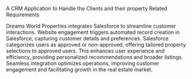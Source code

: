 A CRM Application to Handle the Clients and their property Related Requirements

Dreams World Properties integrates Salesforce to streamline customer interactions. Website engagement triggers automated record creation in Salesforce, capturing customer details and preferences. Salesforce categorizes users as approved or non-approved, offering tailored property selections to approved users. This enhances user experience and efficiency, providing personalized recommendations and broader listings. Seamless integration optimizes operations, improving customer engagement and facilitating growth in the real estate market.
